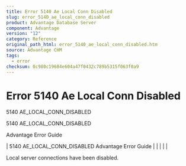 ```yaml
---
title: Error 5140 Ae Local Conn Disabled
slug: error_5140_ae_local_conn_disabled
product: Advantage Database Server
component: Advantage
version: "12"
category: Reference
original_path_html: error_5140_ae_local_conn_disabled.htm
source: Advantage CHM
tags:
  - error
checksum: 0c980c19684e604a47f0432c789b5315f063f0a9
---
```


# Error 5140 Ae Local Conn Disabled

5140 AE\_LOCAL\_CONN\_DISABLED

5140 AE\_LOCAL\_CONN\_DISABLED

Advantage Error Guide

| 5140 AE\_LOCAL\_CONN\_DISABLED  Advantage Error Guide |  |  |  |  |

Local server connections have been disabled.
